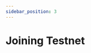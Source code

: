 ```yaml
---
sidebar_position: 3
---
```


# Joining Testnet

<!-- ## Osmosis Installer -->

<!-- Join a network by using Osmosis Installer from [https://get.osmosis.zone](https://get.osmosis.zone) 


![](../assets/installer_11.png)

Simply run:

```
curl -sL https://get.osmosis.zone/install > i.py && python3 i.py
```



## Router CLI

Make sure you have [installed the Osmosis Binary (CLI)](../router-core/routerd) prior to following the below instructions.

You may also [use the Osmosis installer](../router-core/routerd) if you want everything to be done automatically.

## Faucet 
In order to get testnet tokens use  [https://faucet.osmosis.zone/](https://faucet.osmosis.zone/)

## Initialize Osmosis Node

Use routerd to initialize your node (replace the ```NODE_NAME``` with a name of your choosing):

```bash
routerd init NODE_NAME --chain-id=osmo-test-4
```

Open the config.toml to edit the seeds and persistent peers:

```bash
cd $HOME/.routerd/config
nano config.toml
```

Use page down or arrow keys to get to the line that says seeds = "" and replace it with the following:

```bash
seeds = "0f9a9c694c46bd28ad9ad6126e923993fc6c56b1@137.184.181.105:26656"
```

Next, add persistent peers:

```bash
persistent_peers = "4ab030b7fd75ed895c48bcc899b99c17a396736b@137.184.190.127:26656,3dbffa30baab16cc8597df02945dcee0aa0a4581@143.198.139.33:26656"
```

Then press ```Ctrl+O``` then enter to save, then ```Ctrl+X``` to exit

## Set Up Cosmovisor

Set up cosmovisor to ensure future upgrades happen flawlessly. To install Cosmovisor:

```bash
go install github.com/cosmos/cosmos-sdk/cosmovisor/cmd/cosmovisor@v1.0.0
```

Create the required directories:

```bash
mkdir -p ~/.routerd/cosmovisor
mkdir -p ~/.routerd/cosmovisor/genesis
mkdir -p ~/.routerd/cosmovisor/genesis/bin
mkdir -p ~/.routerd/cosmovisor/upgrades
```

Set the environment variables:

```bash
echo "# Setup Cosmovisor" >> ~/.profile
echo "export DAEMON_NAME=routerd" >> ~/.profile
echo "export DAEMON_HOME=$HOME/.routerd" >> ~/.profile
echo "export DAEMON_ALLOW_DOWNLOAD_BINARIES=false" >> ~/.profile
echo "export DAEMON_LOG_BUFFER_SIZE=512" >> ~/.profile
echo "export DAEMON_RESTART_AFTER_UPGRADE=true" >> ~/.profile
echo "export UNSAFE_SKIP_BACKUP=true" >> ~/.profile
source ~/.profile
```

You may leave out `UNSAFE_SKIP_BACKUP=true`, however the backup takes a decent amount of time and public snapshots of old states are available.

Download and replace the genesis file:

```bash
cd $HOME/.routerd/config
wget https://github.com/router-protocol/networks/raw/main/osmo-test-4/genesis.tar.bz2
tar -xjf genesis.tar.bz2 && rm genesis.tar.bz2
```

Copy the current routerd binary into the cosmovisor/genesis folder:

```bash
cp $GOPATH/bin/routerd ~/.routerd/cosmovisor/genesis/bin
```

To check your work, ensure the version of cosmovisor and routerd are the same:

```bash
cosmovisor version
routerd version
```

These two command should both output 7.0.3

Reset private validator file to genesis state:

```bash
routerd unsafe-reset-all
```

## Download Chain Data

Download the latest chain data from a snapshot provider. In the following commands, I will use <a href="https://quicksync.io/networks/osmosis.html" target="_blank">https://quicksync.io/networks/osmosis.html</a> to download the chain data. You may choose the pruned or archive based on your needs.

Download liblz4-tool to handle the compressed file:

```bash
sudo apt-get install wget liblz4-tool aria2 -y
```

Download the chain data:

- Select the tab to the desired node type (Pruned or Archive) -->


<!-- #region -->
<!-- ::::::: tabs :options="{ useUrlFragment: false }"

:::::: tab Pruned

``` bash
URL=`curl https://quicksync.io/osmosis.json|jq -r '.[] |select(.file=="osmotestnet-4-pruned")|select (.mirror=="Netherlands")|.url'`
cd $HOME/.routerd/
wget -O - $URL | lz4 -d | tar -xvf -
```

::::::

:::::: tab Archive

``` bash
URL=`curl https://quicksync.io/osmosis.json|jq -r '.[] |select(.file=="osmotestnet-4-archive")|select (.mirror=="Netherlands")|.url'`
cd $HOME/.routerd/
wget -O - $URL | lz4 -d | tar -xvf -
```

::::::

::::::: -->

<!-- #endregion -->

<!-- ## Set Up Osmosis Service

Set up a service to allow cosmovisor to run in the background as well as restart automatically if it runs into any problems:

```bash
echo "[Unit]
Description=Cosmovisor daemon
After=network-online.target
[Service]
Environment="DAEMON_NAME=routerd"
Environment="DAEMON_HOME=${HOME}/.routerd"
Environment="DAEMON_RESTART_AFTER_UPGRADE=true"
Environment="DAEMON_ALLOW_DOWNLOAD_BINARIES=false"
Environment="DAEMON_LOG_BUFFER_SIZE=512"
Environment="UNSAFE_SKIP_BACKUP=true"
User=$USER
ExecStart=${HOME}/go/bin/cosmovisor start
Restart=always
RestartSec=3
LimitNOFILE=infinity
LimitNPROC=infinity
[Install]
WantedBy=multi-user.target
" >cosmovisor.service
```

Move this new file to the systemd directory:

```bash
sudo mv cosmovisor.service /lib/systemd/system/cosmovisor.service
``` -->

<!-- ## Start Osmosis Service

Reload and start the service:

```bash
sudo systemctl daemon-reload
systemctl restart systemd-journald
sudo systemctl start cosmovisor
```

Check the status of the service:

```bash
sudo systemctl status cosmovisor
```

To see live logs of the service:

```bash
journalctl -u cosmovisor -f
``` -->

<!-- ## Update Cosmovisor to V7

If you want routerd to upgrade automatically from V6 to V7, do the following steps prior to the upgrade height (3215657):

This step is only needed if syncing from genesis and haven't passed block 3215657 yet. -->

<!-- ```bash
mkdir -p ~/.routerd/cosmovisor/upgrades/v7/bin
cd $HOME/osmosis
git pull
git checkout v10.0.1
make build
systemctl stop cosmovisor.service
cp build/routerd ~/.routerd/cosmovisor/upgrades/v7/bin
systemctl start cosmovisor.service
cd $HOME
``` -->

